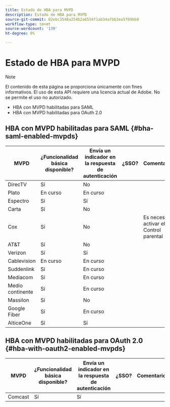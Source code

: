 ```yaml
---
title: Estado de HBA para MVPD
description: Estado de HBA para MVPD
source-git-commit: 02ebc3548a254b2a6554f1ab34afbb3ea5f09bb8
workflow-type: tm+mt
source-wordcount: '139'
ht-degree: 0%

---
```


# Estado de HBA para MVPD

>[!NOTE]
>
>El contenido de esta página se proporciona únicamente con fines informativos. El uso de esta API requiere una licencia actual de Adobe. No se permite el uso no autorizado.


* HBA con MVPD habilitadas para SAML
* HBA con MVPD habilitadas para OAuth 2.0


## HBA con MVPD habilitadas para SAML {#bha-saml-enabled-mvpds}

| MVPD | ¿Funcionalidad básica disponible? | Envía un indicador en la respuesta de autenticación | ¿SSO? | Comentarios |
|---|---|---|---|---|
| DirecTV | Sí | No |      |                                      |
| Plato | En curso | En curso |      |                                      |
| Espectro | Sí | Sí |      |                                      |
| Carta | Sí | No |      |                                      |
| Cox | Sí | No |      | Es necesario activar el Control parental |
| AT&amp;T | Sí | No |      |                                      |
| Verizon | Sí | Sí |      |                                      |
| Cablevision | En curso | En curso |      |                                      |
| Suddenlink | Sí | En curso |      |                                      |
| Mediacom | Sí | En curso |      |                                      |
| Medio continente | Sí | En curso |      |                                      |
| Massilon | Sí | No |      |                                      |
| Google Fiber | Sí | En curso |      |                                      |
| AlticeOne | Sí | Sí |      |                                      |


## HBA con MVPD habilitadas para OAuth 2.0 {#hba-with-oauth2-enabled-mvpds}

| MVPD | ¿Funcionalidad básica disponible? | Envía un indicador en la respuesta de autenticación | ¿SSO? | Comentarios |
|---|---|---|---|---|
| Comcast | Sí | Sí | | |
